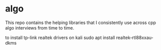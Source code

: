 # algo

This repo contains the helping libraries that I consistently use across cpp algo interviews from time to time.

to install tp-link realtek drivers on kali
sudo apt install realtek-rtl88xxau-dkms
